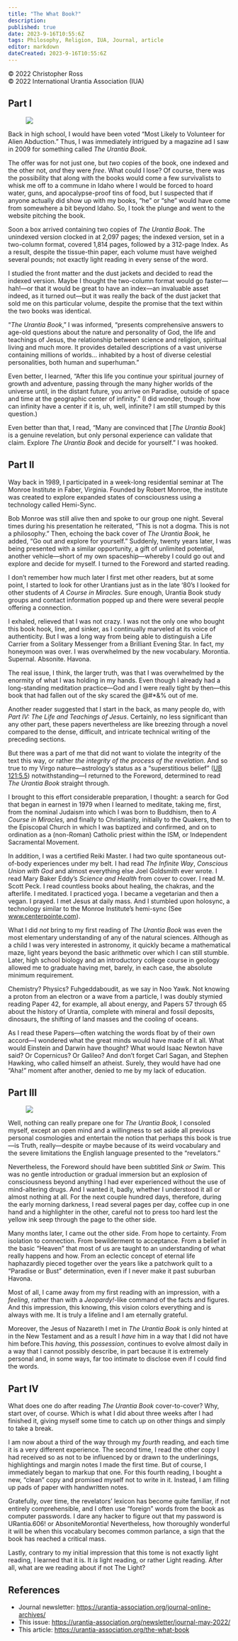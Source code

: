 ```yaml
---
title: "The What Book?"
description: 
published: true
date: 2023-9-16T10:55:6Z
tags: Philosophy, Religion, IUA, Journal, article
editor: markdown
dateCreated: 2023-9-16T10:55:6Z
---
```


<p class="v-card v-sheet theme--light gray lighten-3 px-2">© 2022 Christopher Ross<br>© 2022 International Urantia Association (IUA)</p>

## Part I

<figure id="Figure_1" class="image urantiapedia image-style-align-left">
<img src="../../../image/article/IUA_Journal/Christopher-Ross-1-150x150.jpg">
</figure>

Back in high school, I would have been voted “Most Likely to Volunteer for Alien Abduction.” Thus, I was immediately intrigued by a magazine ad I saw in 2009 for something called _The Urantia Book_.

The offer was for not just one, but _two_ copies of the book, one indexed and the other not, _and_ they were _free_. What could I lose? Of course, there was the possibility that along with the books would come a few survivalists to whisk me off to a commune in Idaho where I would be forced to hoard water, guns, and apocalypse-proof tins of food, but I suspected that if anyone actually did show up with my books, “he” or “she” would have come from somewhere a bit beyond Idaho. So, I took the plunge and went to the website pitching the book.

Soon a box arrived containing two copies of _The Urantia Book_. The unindexed version clocked in at 2,097 pages; the indexed version, set in a two-column format, covered 1,814 pages, followed by a 312-page Index. As a result, despite the tissue-thin paper, each volume must have weighed several pounds; not exactly light reading in every sense of the word.

I studied the front matter and the dust jackets and decided to read the indexed version. Maybe I thought the two-column format would go faster—hah!—or that it would be great to have an index—an invaluable asset indeed, as it turned out—but it was really the back of the dust jacket that sold me on this particular volume, despite the promise that the text within the two books was identical.

“_The Urantia Book_,” I was informed, “presents comprehensive answers to age-old questions about the nature and personality of God, the life and teachings of Jesus, the relationship between science and religion, spiritual living and much more. It provides detailed descriptions of a vast universe containing millions of worlds… inhabited by a host of diverse celestial personalities, both human and superhuman.”

Even better, I learned, “After this life you continue your spiritual journey of growth and adventure, passing through the many higher worlds of the universe until, in the distant future, you arrive on Paradise, outside of space and time at the geographic center of infinity.” (I did wonder, though: how can infinity have a center if it is, uh, well, infinite? I am still stumped by this question.)

Even better than that, I read, “Many are convinced that \[_The Urantia Book_\] is a genuine revelation, but only personal experience can validate that claim. Explore _The Urantia Book_ and decide for yourself.” I was hooked.

## Part II

Way back in 1989, I participated in a week-long residential seminar at The Monroe Institute in Faber, Virginia. Founded by Robert Monroe, the institute was created to explore expanded states of consciousness using a technology called Hemi-Sync.

Bob Monroe was still alive then and spoke to our group one night. Several times during his presentation he reiterated, “This is not a dogma. This is not a philosophy.” Then, echoing the back cover of _The Urantia Book_, he added, “Go out and explore for yourself.” Suddenly, twenty years later, I was being presented with a similar opportunity, a gift of unlimited potential, another vehicle—short of my own spaceship—whereby I could go out and explore and decide for myself. I turned to the Foreword and started reading.

I don’t remember how much later I first met other readers, but at some point, I started to look for other Urantians just as in the late ‘80’s I looked for other students of _A Course in Miracles._ Sure enough, Urantia Book study groups and contact information popped up and there were several people offering a connection.

I exhaled, relieved that I was not crazy. I was not the only one who bought this book hook, line, and sinker, as I continually marveled at its voice of authenticity. But I was a long way from being able to distinguish a Life Carrier from a Solitary Messenger from a Brilliant Evening Star. In fact, my honeymoon was over. I was overwhelmed by the new vocabulary. Morontia. Supernal. Absonite. Havona.

The real issue, I think, the larger truth, was that I was overwhelmed by the enormity of what I was holding in my hands. Even though I already had a long-standing meditation practice—God and I were really tight by then—this book that had fallen out of the sky scared the @#\*&% out of me.

Another reader suggested that I start in the back, as many people do, with _Part IV: The Life and Teachings of Jesus_. Certainly, no less significant than any other part, these papers nevertheless are like breezing through a novel compared to the dense, difficult, and intricate technical writing of the preceding sections.

But there was a part of me that did not want to violate the integrity of the text this way, or rather _the integrity of the process of the revelation_. And so true to my Virgo nature—astrology’s status as a “superstitious belief” ([UB 121:5.5](/en/The_Urantia_Book/121#p5_5)) notwithstanding—I returned to the Foreword, determined to read _The Urantia Book_ straight through.

I brought to this effort considerable preparation, I thought: a search for God that began in earnest in 1979 when I learned to meditate, taking me, first, from the nominal Judaism into which I was born to Buddhism, then to _A Course in Miracles,_ and finally to Christianity, initially to the Quakers, then to the Episcopal Church in which I was baptized and confirmed, and on to ordination as a (non-Roman) Catholic priest within the ISM, or Independent Sacramental Movement.

In addition, I was a certified Reiki Master. I had two quite spontaneous out-of-body experiences under my belt. I had read _The Infinite Way_, _Conscious Union with God_ and almost everything else Joel Goldsmith ever wrote. I read Mary Baker Eddy’s _Science and Health_ from cover to cover. I read M. Scott Peck. I read countless books about healing, the chakras, and the afterlife. I meditated. I practiced yoga. I became a vegetarian and then a vegan. I prayed. I met Jesus at daily mass. And I stumbled upon holosync, a technology similar to the Monroe Institute’s hemi-sync (See www.centerpointe.com).

What I did _not_ bring to my first reading of _The Urantia Book_ was even the most elementary understanding of any of the natural sciences. Although as a child I was very interested in astronomy, it quickly became a mathematical maze, light years beyond the basic arithmetic over which I can still stumble. Later, high school biology and an introductory college course in geology allowed me to graduate having met, barely, in each case, the absolute minimum requirement.

Chemistry? Physics? Fuhgeddaboudit, as we say in Noo Yawk. Not knowing a proton from an electron or a wave from a particle, I was doubly stymied reading Paper 42, for example, all about energy, and Papers 57 through 65 about the history of Urantia, complete with mineral and fossil deposits, dinosaurs, the shifting of land masses and the cooling of oceans.

As I read these Papers—often watching the words float by of their own accord—I wondered what the great minds would have made of it all. What would Einstein and Darwin have thought? What would Isaac Newton have said? Or Copernicus? Or Galileo? And don’t forget Carl Sagan, and Stephen Hawking, who called himself an atheist. Surely, they would have had one “Aha!” moment after another, denied to me by my lack of education.

## Part III

<figure id="Figure_2" class="image urantiapedia">
<img src="../../../image/article/IUA_Journal/Foreword2-1-706x611.jpg">
</figure>

Well, nothing can really prepare one for _The Urantia Book,_ I consoled myself, except an open mind and a willingness to set aside all previous personal cosmologies and entertain the notion that perhaps this book is true—is Truth, really—despite or maybe because of its weird vocabulary and the severe limitations the English language presented to the “revelators.”

Nevertheless, the Foreword should have been subtitled _Sink or Swim._ This was no gentle introduction or gradual immersion but an explosion of consciousness beyond anything I had ever experienced without the use of mind-altering drugs. And I wanted it, badly, whether I understood it all or almost nothing at all. For the next couple hundred days, therefore, during the early morning darkness, I read several pages per day, coffee cup in one hand and a highlighter in the other, careful not to press too hard lest the yellow ink seep through the page to the other side.

Many months later, I came out the other side. From hope to certainty. From isolation to connection. From bewilderment to acceptance. From a belief in the basic “Heaven” that most of us are taught to an understanding of what really happens and how. From an eclectic concept of eternal life haphazardly pieced together over the years like a patchwork quilt to a “Paradise or Bust” determination, even if I never make it past suburban Havona.

Most of all, I came away from my first reading with an impression, with a _feeling_, rather than with a _Jeopardy!_\-like command of the facts and figures. And this impression, this knowing, this vision colors everything and is always with me. It is truly a lifeline and I am eternally grateful.

Moreover, the Jesus of Nazareth I met in _The Urantia Book_ is only hinted at in the New Testament and as a result I _have_ him in a way that I did not have him before.This _having,_ this _possession_, continues to evolve almost daily in a way that I cannot possibly describe, in part because it is extremely personal and, in some ways, far too intimate to disclose even if I could find the words.

## Part IV

What does one do after reading _The Urantia Book_ cover-to-cover? Why, start over, of course. Which is what I did about three weeks after I had finished it, giving myself some time to catch up on other things and simply to take a break.

I am now about a third of the way through my _fourth_ reading, and each time it is a very different experience. The second time, I read the other copy I had received so as not to be influenced by or drawn to the underlinings, highlightings and margin notes I made the first time. But of course, I immediately began to markup that one. For this fourth reading, I bought a new, “clean” copy and promised myself not to write in it. Instead, I am filling up pads of paper with handwritten notes.

Gratefully, over time, the revelators’ lexicon has become quite familiar, if not entirely comprehensible, and I often use “foreign” words from the book as computer passwords. I dare any hacker to figure out that my password is URantia.606! or AbsoniteMorontia! Nevertheless, how thoroughly wonderful it will be when this vocabulary becomes common parlance, a sign that the book has reached a critical mass.

Lastly, contrary to my initial impression that this tome is not exactly light reading, I learned that it is. It _is_ light reading, or rather Light reading. After all, what are we reading about if not The Light?

## References

- Journal newsletter: https://urantia-association.org/journal-online-archives/
- This issue: https://urantia-association.org/newsletter/journal-may-2022/
- This article: https://urantia-association.org/the-what-book